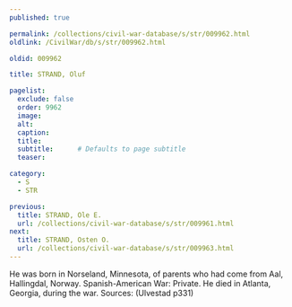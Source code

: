 ```yaml
---
published: true

permalink: /collections/civil-war-database/s/str/009962.html
oldlink: /CivilWar/db/s/str/009962.html

oldid: 009962

title: STRAND, Oluf

pagelist:
  exclude: false
  order: 9962
  image: 
  alt:
  caption:
  title:
  subtitle:      # Defaults to page subtitle
  teaser:

category: 
  - S 
  - STR

previous:
  title: STRAND, Ole E.
  url: /collections/civil-war-database/s/str/009961.html  
next:
  title: STRAND, Osten O.
  url: /collections/civil-war-database/s/str/009963.html   
---
```

He was born in Norseland, Minnesota, of parents who had come from Aal, Hallingdal, Norway. Spanish-American War: Private. He died in Atlanta, Georgia, during the war. Sources: (Ulvestad p331)